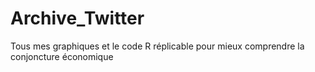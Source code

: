 # Archive_Twitter
Tous mes graphiques et le code R réplicable pour mieux comprendre la conjoncture économique 
